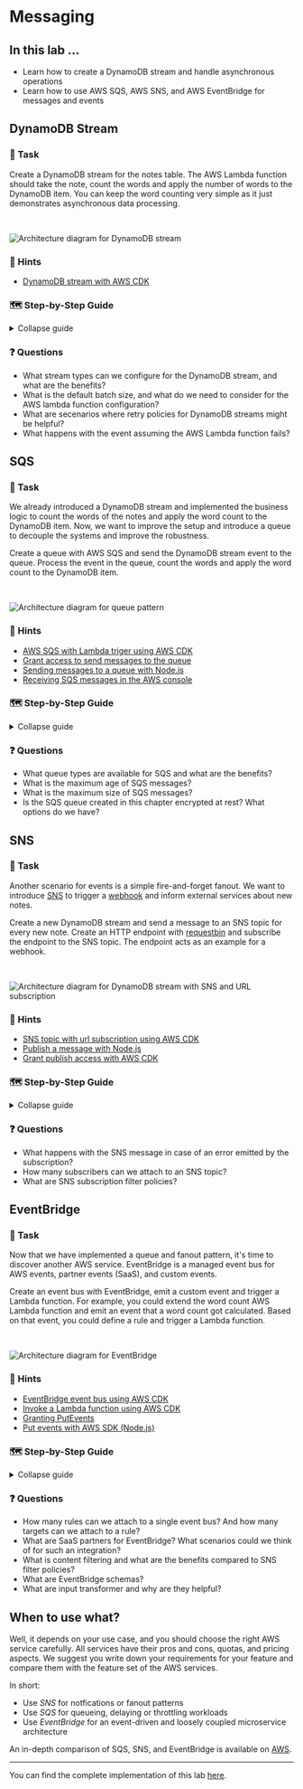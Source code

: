 # Messaging

## In this lab …

- Learn how to create a DynamoDB stream and handle asynchronous operations
- Learn how to use AWS SQS, AWS SNS, and AWS EventBridge for messages and events

## DynamoDB Stream

### 📝 Task

Create a DynamoDB stream for the notes table. The AWS Lambda function should take the note, count the words and apply the number of words to the DynamoDB item. You can keep the word counting very simple as it just demonstrates asynchronous data processing.

<br />

![Architecture diagram for DynamoDB stream](/media/messaging/stream.drawio.svg)

### 🔎 Hints

- [DynamoDB stream with AWS CDK](https://docs.aws.amazon.com/cdk/api/latest/docs/aws-lambda-event-sources-readme.html#dynamodb-streams)

### 🗺  Step-by-Step Guide

<details>
<summary>Collapse guide</summary>

1. Extend the `.projenrc.js` configuration to add new CDK dependencies:
   ```js
   const project = new AwsCdkTypeScriptApp({
     // …
     cdkDependencies: [
       // …
       '@aws-cdk/aws-lambda',
       '@aws-cdk/aws-lambda-event-sources',
     ],
     // …
   });
   ```
1. Extend the CloudFormation stack in `./src/main.ts` file:
   ```typescript
   // … (more imports from previous labs)
   import * as lambda from '@aws-cdk/aws-lambda';
   import * as lambdaEventSources from '@aws-cdk/aws-lambda-event-sources';

   export class MyStack extends Stack {
     constructor(scope: Construct, id: string, props: StackProps = {}) {
       super(scope, id, props);

       const notesTable = new dynamodb.Table(this, 'notes-table', {
         partitionKey: { name: 'id', type: dynamodb.AttributeType.STRING },
         stream: dynamodb.StreamViewType.NEW_IMAGE,
       });

       const wordCount = new lambdaNodeJs.NodejsFunction(this, 'word-count', {
         environment: {
           TABLE_NAME: notesTable.tableName,
         },
       });
       wordCount.addEventSource(new lambdaEventSources.DynamoEventSource(notesTable, {
         startingPosition: lambda.StartingPosition.TRIM_HORIZON,
         retryAttempts: 0,
       }));
       notesTable.grant(wordCount, 'dynamodb:UpdateItem');

       // … (more resources from previous labs)
     }
   }
   ```
1. Create a new file for the AWS lambda function:
   ```bash
   touch src/main.word-count.ts
   ```
1. Implement the AWS lambda function:
   ```typescript
   import * as AWS from 'aws-sdk';

   export const handler = async (event: AWSLambda.DynamoDBStreamEvent) => {
     const DB = new AWS.DynamoDB.DocumentClient();

     for (const record of event.Records) {
       if (record.eventName !== 'INSERT' || !record.dynamodb || !record.dynamodb.NewImage) {
         return;
       }

       const id = record.dynamodb.Keys?.id.S;
       const newImage = record.dynamodb.NewImage;
       const content = newImage.content?.S;
       const wordCount = content?.split(' ').length;

       await DB.update({
         Key: {
           id,
         },
         AttributeUpdates: {
           wordCount: {
             Value: wordCount,
           },
         },
         TableName: process.env.TABLE_NAME!,
       }).promise();
     }
   };
   ```
1. Deploy the CloudFormation stack:
   ```
   npm run deploy
   ```
1. Make a HTTP request:
   ```bash
   curl -X POST https://XXXXXX.execute-api.eu-central-1.amazonaws.com/notes --data '{ "title": "Count me", "content": "Lorem ipsum dolor sit amet, consectetur adipiscing elit. Nulla vitae." }' -H 'Content-Type: application/json' -i
   ```
1. Go to the [DynamoDB console](https://console.aws.amazon.com/dynamodbv2) and check the word count.

</details>

### ❓ Questions

- What stream types can we configure for the DynamoDB stream, and what are the benefits?
- What is the default batch size, and what do we need to consider for the AWS lambda function configuration?
- What are secenarios where retry policies for DynamoDB streams might be helpful? 
- What happens with the event assuming the AWS Lambda function fails?

## SQS

### 📝 Task

We already introduced a DynamoDB stream and implemented the business logic to count the words of the notes and apply the word count to the DynamoDB item. Now, we want to improve the setup and introduce a queue to decouple the systems and improve the robustness.

Create a queue with AWS SQS and send the DynamoDB stream event to the queue. Process the event in the queue, count the words and apply the word count to the DynamoDB item.

<br />

![Architecture diagram for queue pattern](/media/messaging/sqs.drawio.svg)

### 🔎 Hints

- [AWS SQS with Lambda triger using AWS CDK](https://docs.aws.amazon.com/cdk/api/latest/docs/aws-lambda-event-sources-readme.html#sqs)
- [Grant access to send messages to the queue](https://docs.aws.amazon.com/cdk/api/latest/docs/@aws-cdk_aws-sqs.Queue.html#grantwbrsendwbrmessagesgrantee) 
- [Sending messages to a queue with Node.js](https://docs.aws.amazon.com/sdk-for-javascript/v2/developer-guide/sqs-examples-send-receive-messages.html#sqs-examples-send-receive-messages-sending)
- [Receiving SQS messages in the AWS console](https://docs.aws.amazon.com/AWSSimpleQueueService/latest/SQSDeveloperGuide/sqs-using-receive-delete-message.html)

### 🗺  Step-by-Step Guide

<details>
<summary>Collapse guide</summary>

1. Extend the list of CDK dependencies in the `.projenrc.js` configuration:
   ```js
   const { AwsCdkTypeScriptApp, NodePackageManager } = require('projen');
   const project = new AwsCdkTypeScriptApp({
     // …
     cdkDependencies: [
       // …
       '@aws-cdk/aws-sqs',
     ],
     // …
   });
   ```
1. Run `npm run projen` to install the new dependencies and re-generate the auto-generated files.
1. Extend the CloudFormation stack in the `./src/main.ts` file to introduce the queue and send the DynamoDB event to the queue:
   ```ts
     // … (more imports from previous labs)
   import * as sqs from '@aws-cdk/aws-sqs';

   export class MyStack extends Stack {
     constructor(scope: Construct, id: string, props: StackProps = {}) {
       super(scope, id, props);
       const queue = new sqs.Queue(this, 'queue');
       const queueFunction = new lambdaNodeJs.NodejsFunction(this, 'stream', {
         environment: {
           QUEUE_URL: queue.queueUrl,
         }
       });
       queueFunction.addEventSource(new lambdaEventSources.DynamoEventSource(notesTable, {
         startingPosition: lambda.StartingPosition.TRIM_HORIZON,
         retryAttempts: 0,
       }));
       queue.grantSendMessages(queueFunction);
     
       // … (more resources from previous labs)
     }
   }
   ```
1. Create a new file:
   ```bash
   touch src/main.stream.ts
   ```
1. Implement the AWS Lambda function:
   ```ts
   import * as AWS from 'aws-sdk';

   export const handler = async (event: AWSLambda.DynamoDBStreamEvent) => {
     const sqs = new AWS.SQS({apiVersion: '2012-11-05'});

     for (const record of event.Records) {
       if (record.eventName !== 'INSERT' || !record.dynamodb) {
         return;
       }

       const id = record.dynamodb.Keys?.id.S;
       const message = {
         noteId: id,
       }
     
       await sqs.sendMessage({
         MessageBody: JSON.stringify(message),
         QueueUrl: process.env.QUEUE_URL!,
       }).promise();
     }
   };
   ```
1. Deploy the changes:
   ```bash
   npm run deploy
   ```
1. Create a new note:
   ```bash
   curl -X POST https://XXXXXX.execute-api.eu-central-1.amazonaws.com/notes --data '{ "title": "Hello World", "content": "some text" }' -H 'Content-Type: application/json' -i
   ```
1. Check out the [AWS SQS console](https://console.aws.amazon.com/sqs/). You sould see a message in the queue.
1. Update the `word-count` AWS Lambda function to process the SQS message, so first in the CloudFormation stack:
   ```ts
   export class MyStack extends Stack {
     constructor(scope: Construct, id: string, props: StackProps = {}) {
       super(scope, id, props);
       
       const wordCount = new lambdaNodeJs.NodejsFunction(this, 'word-count', {
         environment: {
           TABLE_NAME: notesTable.tableName,
         },
       });
       wordCount.addEventSource(new lambdaEventSources.SqsEventSource(queue));

       notesTable.grant(wordCount, 'dynamodb:GetItem', 'dynamodb:UpdateItem');
       // … (more resources from previous labs)
     }
   }
   ```
1. And the AWS Lambda implementation, so `./src/main.word-count.ts`:
   ```ts
   import * as AWS from 'aws-sdk';

   export const handler = async (event: AWSLambda.SQSEvent) => {
     const DB = new AWS.DynamoDB.DocumentClient();
     const tableName = process.env.TABLE_NAME!;

     for (const record of event.Records) {
       const body = JSON.parse(record.body);
       const id = body.noteId;
       const note = await DB.get({
         TableName: tableName,
         Key: {
           id: body.noteId,
         },
       }).promise();

       if (!note.Item) {
         return;
       }

       const content = note.Item.content;
       const wordCount = content.split(' ').length;

       await DB.update({
         Key: {
           id,
         },
         AttributeUpdates: {
           wordCount: {
             Value: wordCount,
           },
         },
         TableName: tableName,
       }).promise();
     }
   };
   ```
1. Deploy the latest changes:
   ```ts
   npm run deploy
   ```
1. After the deployment, the AWS Lambda function starts processing the messages in the queue and applies the word count to the DynamoDB items. Feel free to create more notes and observe the system.

</details>

### ❓ Questions

- What queue types are available for SQS and what are the benefits?
- What is the maximum age of SQS messages?
- What is the maximum size of SQS messages?
- Is the SQS queue created in this chapter encrypted at rest? What options do we have?

## SNS

### 📝 Task

Another scenario for events is a simple fire-and-forget fanout. We want to introduce [SNS](https://aws.amazon.com/sns/) to trigger a [webhook](https://en.wikipedia.org/wiki/Webhook) and inform external services about new notes. 

Create a new DynamoDB stream and send a message to an SNS topic for every new note. Create an HTTP endpoint with [requestbin](requestbin.com) and subscribe the endpoint to the SNS topic. The endpoint acts as an example for a webhook.

<br />

![Architecture diagram for DynamoDB stream with SNS and URL subscription](/media/messaging/sns.drawio.svg)

### 🔎 Hints

- [SNS topic with url subscription using AWS CDK](https://docs.aws.amazon.com/cdk/api/latest/docs/aws-sns-readme.html#subscriptions)
- [Publish a message with Node.js](https://docs.aws.amazon.com/sdk-for-javascript/v2/developer-guide/sns-examples-publishing-messages.html#sns-examples-publishing-text-messages)
- [Grant publish access with AWS CDK](https://docs.aws.amazon.com/cdk/api/latest/docs/@aws-cdk_aws-sns.Topic.html#grantwbrpublishgrantee)

### 🗺  Step-by-Step Guide

<details>
<summary>Collapse guide</summary>

1. Extend the list of CDK dependencies in the `.projenrc.js` configuration:
   ```js
   const { AwsCdkTypeScriptApp, NodePackageManager } = require('projen');
   const project = new AwsCdkTypeScriptApp({
     // …
     cdkDependencies: [
       // …
       '@aws-cdk/aws-sns',
       '@aws-cdk/aws-sns-subscriptions'
     ],
     // …
   });
   ```
1. Run `npm run projen` to install the new dependencies and re-generate the auto-generated files.
1. Create a public endpoint with [requestbin](https://requestbin.com/r) and copy the endpoint url.
1. Extend the CloudFormation stack in `./src/main.ts` file. Don't forget to replace **YOUR_REQUESTBIN_ENDPOINT** with your endpoint.
   ```ts
   // … (more imports from previous labs)
   import * as sns from '@aws-cdk/aws-sns';
   import * as subscriptions from '@aws-cdk/aws-sns-subscriptions';

   export class MyStack extends Stack {
     constructor(scope: Construct, id: string, props: StackProps = {}) {
       super(scope, id, props);

       const topic = new sns.Topic(this, 'webhook-topic');
       topic.addSubscription(new subscriptions.UrlSubscription('YOUR_REQUESTBIN_ENDPOINT'));
       
       const snsFunction = new lambdaNodeJs.NodejsFunction(this, 'sns', {
         environment: {
           TOPIC_ARN: topic.topicArn,
         }
       });
       snsFunction.addEventSource(new lambdaEventSources.DynamoEventSource(notesTable, {
         startingPosition: lambda.StartingPosition.TRIM_HORIZON,
       }));
       topic.grantPublish(snsFunction);

       // … (more resources from previous labs)
     }
   }
   ```
1. Create a new file:
   ```bash
   touch src/main.sns.ts
   ```
1. Implement the AWS Lambda function:
   ```ts
   import * as AWS from 'aws-sdk';

   export const handler = async (event: AWSLambda.DynamoDBStreamEvent) => {
     const sns = new AWS.SNS({apiVersion: '2010-03-31'});
     const topicArn = process.env.TOPIC_ARN;

     for (const record of event.Records) {
       if (record.eventName !== 'INSERT' || !record.dynamodb) {
         return;
       }

       const id = record.dynamodb.Keys?.id.S;
       const content = record.dynamodb.NewImage?.content.S;
       const title = record.dynamodb.NewImage?.title.S;

       const message = {
         id,
         content,
         title,
       }
     
       await sns.publish({
         Message: JSON.stringify(message),
         TopicArn: topicArn,
       }).promise()
     }
   };
   ```
1. Deploy the changes:
   ```bash
   npm run deploy
   ```
1. Go to requestbin. You should see the first request coming in. With the first request, we basically need to accept the subscription to receive further events. In the post body, you should find a **SubscribeURL**. Copy the URL and open it in a new tab. The subscription is now confirmed.
1. Create a new note:
   ```bash
   curl -X POST https://XXXXXX.execute-api.eu-central-1.amazonaws.com/notes --data '{ "title": "Hello World", "content": "some text" }' -H 'Content-Type: application/json' -i
   ```
1. Go to requestbin again. You should see another request with the note we just created.

</details>

### ❓ Questions

- What happens with the SNS message in case of an error emitted by the subscription?
- How many subscribers can we attach to an SNS topic?
- What are SNS subscription filter policies?

## EventBridge

### 📝 Task

Now that we have implemented a queue and fanout pattern, it's time to discover another AWS service. EventBridge is a managed event bus for AWS events, partner events (SaaS), and custom events.

Create an event bus with EventBridge, emit a custom event and trigger a Lambda function. For example, you could extend the word count AWS Lambda function and emit an event that a word count got calculated. Based on that event, you could define a rule and trigger a Lambda function. 

<br />

![Architecture diagram for EventBridge](/media/messaging/eventbridge.drawio.svg)

### 🔎 Hints

- [EventBridge event bus using AWS CDK](https://docs.aws.amazon.com/cdk/api/latest/docs/@aws-cdk_aws-events.EventBus.html)
- [Invoke a Lambda function using AWS CDK](https://docs.aws.amazon.com/cdk/api/latest/docs/aws-events-targets-readme.html#invoke-a-lambda-function)
- [Granting PutEvents](https://docs.aws.amazon.com/cdk/api/latest/docs/aws-events-readme.html#granting-putevents-to-an-existing-eventbus)
- [Put events with AWS SDK (Node.js)](https://docs.aws.amazon.com/AWSJavaScriptSDK/latest/AWS/EventBridge.html#putEvents-property)

### 🗺  Step-by-Step Guide

<details>
<summary>Collapse guide</summary>

1. Extend the list of CDK dependencies in the `.projenrc.js` configuration:
   ```js
   const { AwsCdkTypeScriptApp, NodePackageManager } = require('projen');
   const project = new AwsCdkTypeScriptApp({
     // …
     cdkDependencies: [
       // …
       '@aws-cdk/aws-events',
       '@aws-cdk/aws-events-targets'
     ],
     // …
   });
   ```
1. Run `npm run projen` to install the new dependencies and re-generate the auto-generated files.
1. Extend the CloudFormation stack in `./src/main.ts` file:
   ```ts
   // … (more imports from previous labs)
   import * as events from '@aws-cdk/aws-events';
   import * as targets from '@aws-cdk/aws-events-targets';

   export class MyStack extends Stack {
     constructor(scope: Construct, id: string, props: StackProps = {}) {
       super(scope, id, props);

       // EventBridge
       const bus = new events.EventBus(this, 'bus');
       
       const rule = new events.Rule(this, 'rule', {
         eventPattern: {
           source: ['custom.notes'],
           detail: {
             wordCount: [ 
               { 
                 numeric: [ '>', 10 ],
               },
             ],
           },
         },
         eventBus: bus
       });
       
       const eventBusFunction = new lambdaNodeJs.NodejsFunction(this, 'event-bus');
       rule.addTarget(new targets.LambdaFunction(eventBusFunction));

       // Extend the word count lambda function
       const wordCount = new lambdaNodeJs.NodejsFunction(this, 'word-count', {
         environment: {
           TABLE_NAME: notesTable.tableName,
           EVENT_BUS_NAME: bus.eventBusName,
         },
       });
       bus.grantPutEventsTo(wordCount);

       // … (more resources from previous labs)
     }
   }
   ```
1. Extend the word count lambda function, so `src/main.word-count.ts`:
   ```ts
   import * as AWS from 'aws-sdk';

   export const handler = async (event: AWSLambda.SQSEvent) => {
     const eventbridge = new AWS.EventBridge();

     const tableName = process.env.TABLE_NAME!;

     for (const record of event.Records) {
       // … code to calculate the word count
       
       await eventbridge.putEvents({
         Entries: [
           {
             Detail: JSON.stringify({
               id,
               wordCount,
               eventName: 'wordCountCreated'
             }),
             DetailType: 'NotesApi',
             EventBusName: process.env.EVENT_BUS_NAME,
             Source: 'custom.notes',
             Time: new Date(),
           },
         ]
       }).promise();
     }
   };
   ```
1. Create a new file:
   ```bash
   touch src/main.event-bus.ts
   ```
1. Implement the AWS Lambda function:
   ```ts
   export const handler = async (event: AWSLambda.EventBridgeEvent<any, any>) => {
     // Just log the event
     console.log(event);
   };
   ```
1. Deploy the changes:
   ```bash
   npm run deploy
   ```
1. Create a new note:
   ```bash
   curl -X POST https://XXXXXX.execute-api.eu-central-1.amazonaws.com/notes --data '{ "title": "Hello World", "content": "some text" }' -H 'Content-Type: application/json' -i
   ```
1. Go to the [AWS Lambda console](https://console.aws.amazon.com/lambda) and check out the logs of the event bus function. You should see the custom event. 

</details>

### ❓ Questions

- How many rules can we attach to a single event bus? And how many targets can we attach to a rule?
- What are SaaS partners for EventBridge? What scenarios could we think of for such an integration?
- What is content filtering and what are the benefits compared to SNS filter policies?
- What are EventBridge schemas?
- What are input transformer and why are they helpful?


## When to use what?

Well, it depends on your use case, and you should choose the right AWS service carefully. All services have their pros and cons, quotas, and pricing aspects. We suggest you write down your requirements for your feature and compare them with the feature set of the AWS services.

In short:
- Use _SNS_ for notfications or fanout patterns
- Use _SQS_ for queueing, delaying or throttling workloads
- Use _EventBridge_ for an event-driven and loosely coupled microservice architecture

An in-depth comparison of SQS, SNS, and EventBridge is available on [AWS](https://aws.amazon.com/blogs/compute/choosing-between-messaging-services-for-serverless-applications/).

---

You can find the complete implementation of this lab [here](https://github.com/superluminar-io/serverless-workshop/tree/main/packages/lab4).
